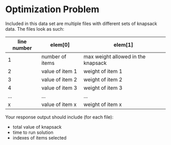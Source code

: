 # Optimization Problem

Included in this data set are multiple files with different sets of knapsack data. The files look as such:

| line number | elem[0] | elem[1] |
| --- | --- | --- |
| 1 | number of items | max weight allowed in the knapsack |
| 2 | value of item 1 | weight of item 1 |
| 3 | value of item 2 | weight of item 2 |
| 4 | value of item 3 | weight of item 3 |
| ... | ... | ... |
| x | value of item x | weight of item x |
  
Your response output should include (for each file):
- total value of knapsack
- time to run solution
- indexes of items selected
